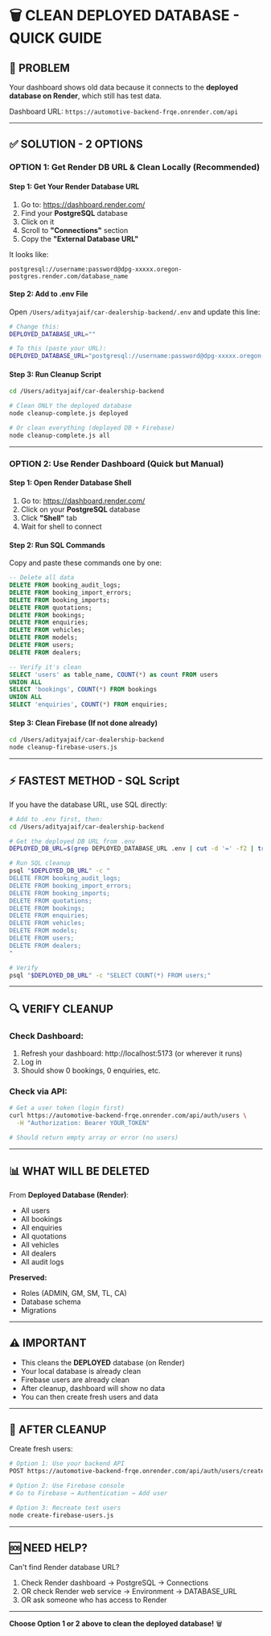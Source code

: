 # 🗑️ CLEAN DEPLOYED DATABASE - QUICK GUIDE

## 🎯 **PROBLEM**

Your dashboard shows old data because it connects to the **deployed database on Render**, which still has test data.

Dashboard URL: `https://automotive-backend-frqe.onrender.com/api`

---

## ✅ **SOLUTION - 2 OPTIONS**

### **OPTION 1: Get Render DB URL & Clean Locally** (Recommended)

#### Step 1: Get Your Render Database URL

1. Go to: https://dashboard.render.com/
2. Find your **PostgreSQL** database
3. Click on it
4. Scroll to **"Connections"** section
5. Copy the **"External Database URL"**

It looks like:
```
postgresql://username:password@dpg-xxxxx.oregon-postgres.render.com/database_name
```

#### Step 2: Add to .env File

Open `/Users/adityajaif/car-dealership-backend/.env` and update this line:

```bash
# Change this:
DEPLOYED_DATABASE_URL=""

# To this (paste your URL):
DEPLOYED_DATABASE_URL="postgresql://username:password@dpg-xxxxx.oregon-postgres.render.com/database_name"
```

#### Step 3: Run Cleanup Script

```bash
cd /Users/adityajaif/car-dealership-backend

# Clean ONLY the deployed database
node cleanup-complete.js deployed

# Or clean everything (deployed DB + Firebase)
node cleanup-complete.js all
```

---

### **OPTION 2: Use Render Dashboard** (Quick but Manual)

#### Step 1: Open Render Database Shell

1. Go to: https://dashboard.render.com/
2. Click on your **PostgreSQL** database
3. Click **"Shell"** tab
4. Wait for shell to connect

#### Step 2: Run SQL Commands

Copy and paste these commands one by one:

```sql
-- Delete all data
DELETE FROM booking_audit_logs;
DELETE FROM booking_import_errors;
DELETE FROM booking_imports;
DELETE FROM quotations;
DELETE FROM bookings;
DELETE FROM enquiries;
DELETE FROM vehicles;
DELETE FROM models;
DELETE FROM users;
DELETE FROM dealers;

-- Verify it's clean
SELECT 'users' as table_name, COUNT(*) as count FROM users
UNION ALL
SELECT 'bookings', COUNT(*) FROM bookings
UNION ALL
SELECT 'enquiries', COUNT(*) FROM enquiries;
```

#### Step 3: Clean Firebase (If not done already)

```bash
cd /Users/adityajaif/car-dealership-backend
node cleanup-firebase-users.js
```

---

## ⚡ **FASTEST METHOD - SQL Script**

If you have the database URL, use SQL directly:

```bash
# Add to .env first, then:
cd /Users/adityajaif/car-dealership-backend

# Get the deployed DB URL from .env
DEPLOYED_DB_URL=$(grep DEPLOYED_DATABASE_URL .env | cut -d '=' -f2 | tr -d '"')

# Run SQL cleanup
psql "$DEPLOYED_DB_URL" -c "
DELETE FROM booking_audit_logs;
DELETE FROM booking_import_errors;
DELETE FROM booking_imports;
DELETE FROM quotations;
DELETE FROM bookings;
DELETE FROM enquiries;
DELETE FROM vehicles;
DELETE FROM models;
DELETE FROM users;
DELETE FROM dealers;
"

# Verify
psql "$DEPLOYED_DB_URL" -c "SELECT COUNT(*) FROM users;"
```

---

## 🔍 **VERIFY CLEANUP**

### Check Dashboard:
1. Refresh your dashboard: http://localhost:5173 (or wherever it runs)
2. Log in
3. Should show 0 bookings, 0 enquiries, etc.

### Check via API:
```bash
# Get a user token (login first)
curl https://automotive-backend-frqe.onrender.com/api/auth/users \
  -H "Authorization: Bearer YOUR_TOKEN"

# Should return empty array or error (no users)
```

---

## 📊 **WHAT WILL BE DELETED**

From **Deployed Database (Render)**:
- All users
- All bookings
- All enquiries
- All quotations
- All vehicles
- All dealers
- All audit logs

**Preserved:**
- Roles (ADMIN, GM, SM, TL, CA)
- Database schema
- Migrations

---

## ⚠️ **IMPORTANT**

- This cleans the **DEPLOYED** database (on Render)
- Your local database is already clean
- Firebase users are already clean
- After cleanup, dashboard will show no data
- You can then create fresh users and data

---

## 🚀 **AFTER CLEANUP**

Create fresh users:

```bash
# Option 1: Use your backend API
POST https://automotive-backend-frqe.onrender.com/api/auth/users/create-with-credentials

# Option 2: Use Firebase console
# Go to Firebase → Authentication → Add user

# Option 3: Recreate test users
node create-firebase-users.js
```

---

## 🆘 **NEED HELP?**

Can't find Render database URL?
1. Check Render dashboard → PostgreSQL → Connections
2. OR check Render web service → Environment → DATABASE_URL
3. OR ask someone who has access to Render

---

**Choose Option 1 or 2 above to clean the deployed database!** 🗑️

